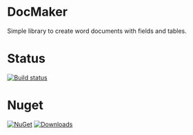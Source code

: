 # DocMaker
Simple library to create word documents with fields and tables.

# Status
[![Build status](https://ci.appveyor.com/api/projects/status/r3cvo1edsnloweki?svg=true)](https://ci.appveyor.com/project/kotofsky/docmaker)

# Nuget
[![NuGet](https://img.shields.io/nuget/v/DocMaker.svg)](https://www.nuget.org/packages/DocMaker/)
[![Downloads](https://img.shields.io/nuget/dt/DocMaker.svg)](https://www.nuget.org/packages/DocMaker/)

